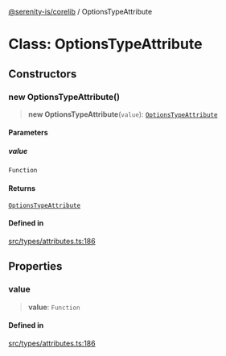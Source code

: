 [@serenity-is/corelib](../README.md) / OptionsTypeAttribute

# Class: OptionsTypeAttribute

## Constructors

### new OptionsTypeAttribute()

> **new OptionsTypeAttribute**(`value`): [`OptionsTypeAttribute`](OptionsTypeAttribute.md)

#### Parameters

##### value

`Function`

#### Returns

[`OptionsTypeAttribute`](OptionsTypeAttribute.md)

#### Defined in

[src/types/attributes.ts:186](https://github.com/serenity-is/serenity/blob/master/packages/corelib/src/types/attributes.ts#L186)

## Properties

### value

> **value**: `Function`

#### Defined in

[src/types/attributes.ts:186](https://github.com/serenity-is/serenity/blob/master/packages/corelib/src/types/attributes.ts#L186)
